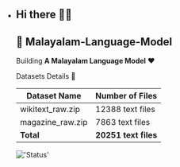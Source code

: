 - ## Hi there 👋👋
  ## 💾 **Malayalam-Language-Model**

  Building **A Malayalam Language Model** ❤️
  
  Datasets Details 📖
  
  **Dataset Name**|**Number of Files**
  -----|-----
  wikitext_raw.zip| 12388 text files
  magazine_raw.zip| 7863 text files
  **Total**|**20251 text files**


  !['Status'](https://img.shields.io/badge/status-in%20progress-brightgreen?style=for-the-badge)
